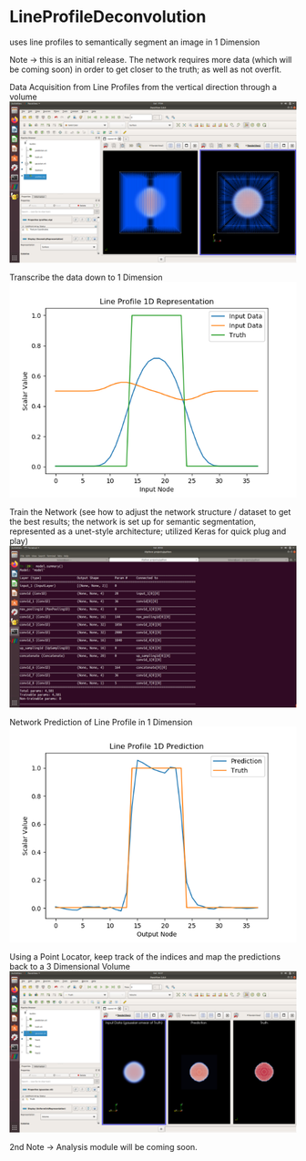 # LineProfileDeconvolution
uses line profiles to semantically segment an image in 1 Dimension

Note -> this is an initial release. The network requires more data (which will be coming soon) in order to get closer to the truth; as well as not overfit.

Data Acquisition from Line Profiles from the vertical direction through a volume
![Data Acquisition](https://github.com/kevindean/LineProfileDeconvolution/blob/master/Screenshot%20from%202020-04-25%2017-04-20.png)

Transcribe the data down to 1 Dimension
![Transcribe to Neural Net Input Data](https://github.com/kevindean/LineProfileDeconvolution/blob/master/LineProfileData.png)

Train the Network (see how to adjust the network structure / dataset to get the best results; the network is set up for semantic segmentation, represented as a unet-style architecture; utilized Keras for quick plug and play)
![Model Architecture](https://github.com/kevindean/LineProfileDeconvolution/blob/master/Screenshot%20from%202020-04-25%2020-02-52.png)

Network Prediction of Line Profile in 1 Dimension
![Network Prediction of Line Profile in 1 Dimension](https://github.com/kevindean/LineProfileDeconvolution/blob/master/LineProfilePrediction.png)

Using a Point Locator, keep track of the indices and map the predictions back to a 3 Dimensional Volume
![Mapped back into a 3 Dimensional image as ---> Input, Prediction, Truth](https://github.com/kevindean/LineProfileDeconvolution/blob/master/Screenshot%20from%202020-04-25%2016-57-52.png)


2nd Note -> Analysis module will be coming soon.
